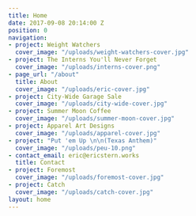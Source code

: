 ```yaml
---
title: Home
date: 2017-09-08 20:14:00 Z
position: 0
navigation:
- project: Weight Watchers
  cover_image: "/uploads/weight-watchers-cover.jpg"
- project: The Interns You'll Never Forget
  cover_image: "/uploads/interns-cover.png"
- page_url: "/about"
  title: About
  cover_image: "/uploads/eric-cover.jpg"
- project: City-Wide Garage Sale
  cover_image: "/uploads/city-wide-cover.jpg"
- project: Summer Moon Coffee
  cover_image: "/uploads/summer-moon-cover.jpg"
- project: Apparel Art Designs
  cover_image: "/uploads/apparel-cover.jpg"
- project: "Put 'em Up \n\n(Texas Anthem)"
  cover_image: "/uploads/peu-10.png"
- contact_email: eric@ericstern.works
  title: Contact
- project: Foremost
  cover_image: "/uploads/foremost-cover.jpg"
- project: Catch
  cover_image: "/uploads/catch-cover.jpg"
layout: home
---
```


